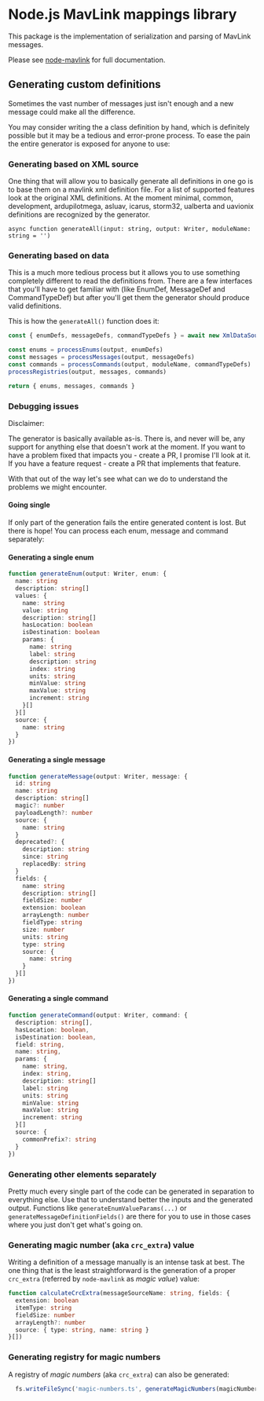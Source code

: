 # Node.js MavLink mappings library

This package is the implementation of serialization and parsing of MavLink messages.

Please see [node-mavlink](https://github.com/ArduPilot/node-mavlink) for full documentation.

## Generating custom definitions

Sometimes the vast number of messages just isn't enough and a new message could make all the difference.

You may consider writing the a class definition by hand, which is definitely possible but it may be a tedious and error-prone process. To ease the pain the entire generator is exposed for anyone to use:

### Generating based on XML source

One thing that will allow you to basically generate all definitions in one go is to base them on a mavlink xml definition file. For a list of supported features look at the original XML definitions. At the moment minimal, common, development, ardupilotmega, asluav, icarus, storm32, ualberta and uavionix definitions are recognized by the generator.

```
async function generateAll(input: string, output: Writer, moduleName: string = '')
```

### Generating based on data

This is a much more tedious process but it allows you to use something completely different to read the definitions from. There are a few interfaces that you'll have to get familiar with (like EnumDef, MessageDef and CommandTypeDef) but after you'll get them the generator should produce valid definitions.

This is how the `generateAll()` function does it:

```typescript
const { enumDefs, messageDefs, commandTypeDefs } = await new XmlDataSource().parse(input)

const enums = processEnums(output, enumDefs)
const messages = processMessages(output, messageDefs)
const commands = processCommands(output, moduleName, commandTypeDefs)
processRegistries(output, messages, commands)

return { enums, messages, commands }
```

### Debugging issues

Disclaimer:

The generator is basically available as-is. There is, and never will be, any support for anything else that doesn't work at the moment. If you want to have a problem fixed that impacts you - create a PR, I promise I'll look at it. If you have a feature request - create a PR that implements that feature.

With that out of the way let's see what can we do to understand the problems we might encounter.

#### Going single

If only part of the generation fails the entire generated content is lost. But there is hope! You can process each enum, message and command separately:

#### Generating a single enum

```typescript
function generateEnum(output: Writer, enum: {
  name: string
  description: string[]
  values: {
    name: string
    value: string
    description: string[]
    hasLocation: boolean
    isDestination: boolean
    params: {
      name: string
      label: string
      description: string
      index: string
      units: string
      minValue: string
      maxValue: string
      increment: string
    }[]
  }[]
  source: {
    name: string
  }
})
```

#### Generating a single message

```typescript
function generateMessage(output: Writer, message: {
  id: string
  name: string
  description: string[]
  magic?: number
  payloadLength?: number
  source: {
    name: string
  }
  deprecated?: {
    description: string
    since: string
    replacedBy: string
  }
  fields: {
    name: string
    description: string[]
    fieldSize: number
    extension: boolean
    arrayLength: number
    fieldType: string
    size: number
    units: string
    type: string
    source: {
      name: string
    }
  }[]
})
```

#### Generating a single command

```typescript
function generateCommand(output: Writer, command: {
  description: string[],
  hasLocation: boolean,
  isDestination: boolean,
  field: string,
  name: string,
  params: {
    name: string,
    index: string,
    description: string[]
    label: string
    units: string
    minValue: string
    maxValue: string
    increment: string
  }[]
  source: {
    commonPrefix?: string
  }
})
```

### Generating other elements separately

Pretty much every single part of the code can be generated in separation to everything else. Use that to understand better the inputs and the generated output. Functions like `generateEnumValueParams(...)` or `generateMessageDefinitionFields()` are there for you to use in those cases where you just don't get what's going on.

### Generating magic number (aka `crc_extra`) value

Writing a definition of a message manually is an intense task at best. The one thing that is the least straightforward is the generation of a proper `crc_extra` (referred by `node-mavlink` as _magic value_) value:

```typescript
function calculateCrcExtra(messageSourceName: string, fields: {
  extension: boolean
  itemType: string
  fieldSize: number
  arrayLength?: number
  source: { type: string, name: string }
}[])
```

### Generating registry for magic numbers

A registry of _magic numbers_ (aka `crc_extra`) can also be generated:

```javascript
  fs.writeFileSync('magic-numbers.ts', generateMagicNumbers(magicNumbers))
```
